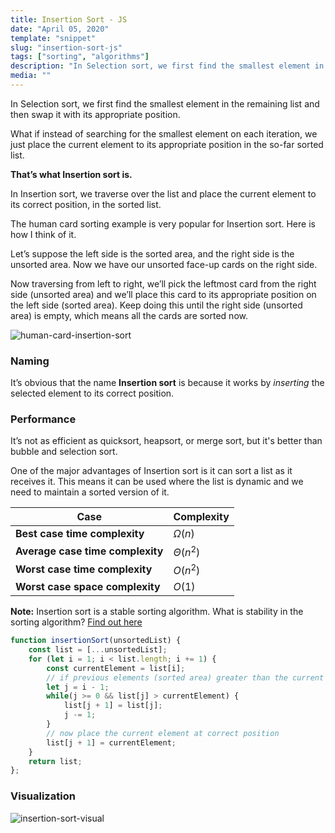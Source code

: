 ```yaml
---
title: Insertion Sort - JS
date: "April 05, 2020"
template: "snippet"
slug: "insertion-sort-js"
tags: ["sorting", "algorithms"]
description: "In Selection sort, we first find the smallest element in the remaining list and then swap it with its appropriate position.What if instead of searching for the smallest element on each iteration, we just place the current element to its appropriate position in the so-far sorted list."
media: ""
---
```

In Selection sort, we first find the smallest element in the remaining list and then swap it with its appropriate position.

What if instead of searching for the smallest element on each iteration, we just place the current element to its appropriate position in the so-far sorted list.

**That’s what Insertion sort is.**

In Insertion sort, we traverse over the list and place the current element to its correct position, in the sorted list.

The human card sorting example is very popular for Insertion sort. Here is how I think of it.

Let’s suppose the left side is the sorted area, and the right side is the unsorted area. Now we have our unsorted face-up cards on the right side.

Now traversing from left to right, we’ll pick the leftmost card from the right side (unsorted area) and we’ll place this card to its appropriate position on the left side (sorted area). Keep doing this until the right side (unsorted area) is empty, which means all the cards are sorted now.

![human-card-insertion-sort](https://miro.medium.com/max/1400/1*bFsd0CKgyev1cukHxx0DFA.png)

### Naming
It’s obvious that the name **Insertion sort** is because it works by *inserting* the selected element to its correct position.

### Performance
It’s not as efficient as quicksort, heapsort, or merge sort, but it's better than bubble and selection sort.

One of the major advantages of Insertion sort is it can sort a list as it receives it. This means it can be used where the list is dynamic and we need to maintain a sorted version of it.

|Case|Complexity
|----------------|--------------
**Best case time complexity**| $Ω(n)$ 
**Average case time complexity**|$Θ(n^2)$
**Worst case time complexity**|$O(n^2)$
**Worst case space complexity**|$O(1)$

**Note:** Insertion sort is a stable sorting algorithm.
What is stability in the sorting algorithm?
[Find out here]([https://en.wikipedia.org/wiki/Sorting_algorithm#Stability](https://en.wikipedia.org/wiki/Sorting_algorithm#Stability))

```javascript
function insertionSort(unsortedList) {
    const list = [...unsortedList];
    for (let i = 1; i < list.length; i += 1) {
        const currentElement = list[i];
        // if previous elements (sorted area) greater than the current element, then shift all those elements 1 step forward
        let j = i - 1;
        while(j >= 0 && list[j] > currentElement) {
            list[j + 1] = list[j];
            j -= 1;
        }
        // now place the current element at correct position
        list[j + 1] = currentElement;
    }
    return list;
};
```

### Visualization
![insertion-sort-visual](https://miro.medium.com/max/1400/1*GMuXWPqgqSbBdywbs3EMaQ.gif)

